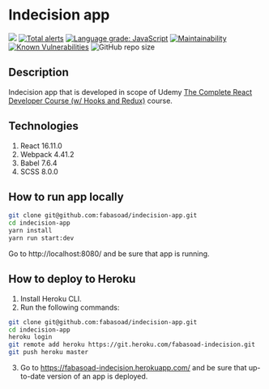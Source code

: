 # Indecision app
![](https://github.com/fabasoad/indecision-app/workflows/CI/badge.svg) [![Total alerts](https://img.shields.io/lgtm/alerts/g/fabasoad/indecision-app.svg?logo=lgtm&logoWidth=18)](https://lgtm.com/projects/g/fabasoad/indecision-app/alerts/) [![Language grade: JavaScript](https://img.shields.io/lgtm/grade/javascript/g/fabasoad/indecision-app.svg?logo=lgtm&logoWidth=18)](https://lgtm.com/projects/g/fabasoad/indecision-app/context:javascript) [![Maintainability](https://api.codeclimate.com/v1/badges/b4121503ccd8561e1fc5/maintainability)](https://codeclimate.com/github/fabasoad/indecision-app/maintainability) [![Known Vulnerabilities](https://snyk.io/test/github/fabasoad/indecision-app/badge.svg)](https://snyk.io/test/github/fabasoad/indecision-app) ![GitHub repo size](https://img.shields.io/github/repo-size/fabasoad/indecision-app)
## Description
Indecision app that is developed in scope of Udemy [The Complete React Developer Course (w/ Hooks and Redux)](https://www.udemy.com/course/react-2nd-edition/) course.
## Technologies
1. React 16.11.0
3. Webpack 4.41.2
5. Babel 7.6.4
7. SCSS 8.0.0
## How to run app locally
```bash
git clone git@github.com:fabasoad/indecision-app.git
cd indecision-app
yarn install
yarn run start:dev
```
Go to http://localhost:8080/ and be sure that app is running.
## How to deploy to Heroku
1. Install Heroku CLI.
2. Run the following commands:
```bash
git clone git@github.com:fabasoad/indecision-app.git
cd indecision-app
heroku login
git remote add heroku https://git.heroku.com/fabasoad-indecision.git
git push heroku master
```
3. Go to https://fabasoad-indecision.herokuapp.com/ and be sure that up-to-date version of an app is deployed.
